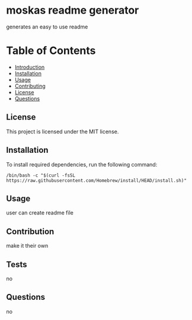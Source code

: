 # moskas readme generator 
generates an easy to use readme

# Table of Contents

- [Introduction](#introduction)
- [Installation](#installation)
- [Usage](#usage)
- [Contributing](#contributing)
- [License](#license)
- [Questions](#questions)


## License
This project is licensed under the MIT license.

## Installation
To install required dependencies, run the following command:
```
/bin/bash -c "$(curl -fsSL https://raw.githubusercontent.com/Homebrew/install/HEAD/install.sh)"
```

## Usage
user can create readme file 

## Contribution
make it their own

## Tests
no 

## Questions
no

